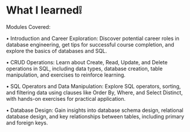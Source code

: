 # What I learned❕

Modules Covered:

• Introduction and Career Exploration: Discover potential career roles in database engineering, get tips for successful course completion, and explore the basics of databases and SQL.<br>

• CRUD Operations: Learn about Create, Read, Update, and Delete operations in SQL, including data types, database creation, table manipulation, and exercises to reinforce learning.

• SQL Operators and Data Manipulation: Explore SQL operators, sorting, and filtering data using clauses like Order By, Where, and Select Distinct, with hands-on exercises for practical application.

• Database Design: Gain insights into database schema design, relational database design, and key relationships between tables, including primary and foreign keys.
